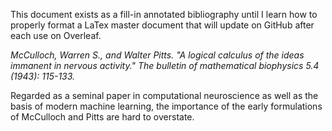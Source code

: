 This document exists as a fill-in annotated bibliography until I learn how to properly format a LaTex master document that will update on GitHub after each use on Overleaf. 

*McCulloch, Warren S., and Walter Pitts. "A logical calculus of the ideas immanent in nervous activity." The bulletin of mathematical biophysics 5.4 (1943): 115-133.*

Regarded as a seminal paper in computational neuroscience as well as the basis of modern machine learning, the importance of the early formulations of McCulloch and Pitts are hard to overstate. 

